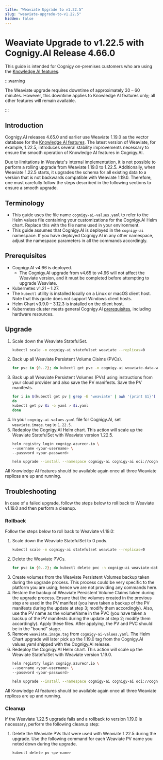 ```yaml
---
title: "Weaviate Upgrade to v1.22.5"
slug: "weaviate-upgrade-to-v1.22.5"
hidden: false
---
```


# Weaviate Upgrade to v1.22.5 with Cognigy.AI Release 4.66.0

This guide is intended for Cognigy on-premises customers
who are using the [Knowledge AI features](../../empower/knowledge-ai/overview.md).

:::warning

  The Weaviate upgrade requires downtime of approximately 30 – 60 minutes. However, this downtime applies to Knowledge AI features only; all other features will remain available.

:::


## Introduction

Cognigy.AI releases 4.65.0 and earlier use Weaviate 1.19.0 as the vector database for the [Knowledge AI features](../../empower/knowledge-ai/overview.md).
The latest version of Weaviate, for example, 1.22.5, introduces several stability improvements necessary to ensure the smooth operation of Knowledge AI features in Cognigy.AI.

Due to limitations in Weaviate's internal implementation, it is not possible to perform a rolling upgrade from Weaviate 1.19.0 to 1.22.5. Additionally, when Weaviate 1.22.5 starts, it upgrades the schema for all existing data to a version that is not backwards compatible with Weaviate 1.19.0. Therefore, one must carefully follow the steps described in the following sections to ensure a smooth upgrade.

## Terminology

- This guide uses the file name `cognigy-ai-values.yaml` to refer to the Helm values file containing your customizations for the Cognigy.AI Helm chart. Replace this with the file name used in your environment.
- This guide assumes that Cognigy.AI is deployed in the `cognigy-ai` namespace. If you have deployed Cognigy.AI in any other namespace, adjust the namespace parameters in all the commands accordingly.

## Prerequisites

- Cognigy.AI v4.66 is deployed.
    - The Cognigy.AI upgrade from v4.65 to v4.66 will not affect the Weaviate version, and it must be completed before attempting to upgrade Weaviate.
- Kubernetes v1.21 – 1.27.
- The `kubectl` utility is installed locally on a Linux or macOS client host. Note that this guide does not support Windows client hosts.
- Helm Chart v3.9.0 – 3.12.3 is installed on the client host.
- Kubernetes cluster meets general Cognigy.AI [prerequisites](../prerequisites.md#whitelisting-of-domains), including hardware resources.

## Upgrade

1. Scale down the Weaviate StatefulSet.
    ```bash
    kubectl scale -n cognigy-ai statefulset weaviate --replicas=0
    ```
2. Back up all Weaviate Persistent Volume Claims (PVCs).
    ```bash
    for pvc in {0..2}; do kubectl get pvc -n cognigy-ai weaviate-data-weaviate-$pvc -o yaml > weaviate-data-weaviate-$pvc; done
    ```
3. Back up all Weaviate Persistent Volumes (PVs) using instructions from your cloud provider and also save the PV manifests. Save the PV manifests.
    ```bash   
    for i in $(kubectl get pv | grep -E 'weaviate' | awk '{print $1}')
    do
    kubectl get pv $i -o yaml > $i.yaml
    done
    ```
4. In your `cognigy-ai-values.yaml` file for Cognigy.AI, set `weaviate.image.tag` to `1.22.5`.
5. Redeploy the Cognigy.AI Helm chart. This action will scale up the Weaviate StatefulSet with Weaviate version 1.22.5.
    ```bash
    helm registry login cognigy.azurecr.io \
    --username <your-username> \
    --password <your-password>
    
    helm upgrade --install --namespace cognigy-ai cognigy-ai oci://cognigy.azurecr.io/helm/cognigy.ai --version 4.66.0 --values cognigy-ai-values.yaml
    ```

All Knowledge AI features should be available again once all three Weaviate replicas are up and running.

## Troubleshooting

In case of a failed upgrade, follow the steps below to roll back to Weaviate v1.19.0 and then perform a cleanup.

### Rollback

Follow the steps below to roll back to Weaviate v1.19.0:

1. Scale down the Weaviate StatefulSet to 0 pods.
    ```bash
    kubectl scale -n cognigy-ai statefulset weaviate --replicas=0
    ```
2. Delete the Weaviate PVCs.
    ```bash
    for pvc in {0..2}; do kubectl delete pvc -n cognigy-ai weaviate-data-weaviate-$pvc; done
    ```
3. Create volumes from the Weaviate Persistent Volumes backup taken during the upgrade process. This process could be very specific to the platform you are using; hence we are not providing any commands here.
4. Restore the backup of Weaviate Persistent Volume Claims taken during the upgrade process. Ensure that the volumes created in the previous step are used in the PV manifest (you have taken a backup of the PV manifests during the update at step 3; modify them accordingly). Also, use the PV name as the volumeName in the PVC (you have taken a backup of the PV manifests during the update at step 2; modify them accordingly). Apply these files. After applying, the PV and PVC should be in the "bound" stage.
5. Remove `weaviate.image.tag` from `cognigy-ai-values.yaml`. The Helm Chart upgrade will later pick up the 1.19.0 tag from the Cognigy.AI values.yaml shipped with the Cognigy.AI release.
6. Redeploy the Cognigy.AI Helm chart. This action will scale up the Weaviate StatefulSet with Weaviate version 1.19.0.
    ```bash
    helm registry login cognigy.azurecr.io \
    --username <your-username> \
    --password <your-password>
    
    helm upgrade --install --namespace cognigy-ai cognigy-ai oci://cognigy.azurecr.io/helm/cognigy.ai --version 4.66.0 --values cognigy-ai-values.yaml
    ```

All Knowledge AI features should be available again once all three Weaviate replicas are up and running.

### Cleanup

If the Weaviate 1.22.5 upgrade fails and a rollback to version 1.19.0 is necessary, perform the following cleanup step:

1. Delete the Weaviate PVs that were used with Weaviate 1.22.5 during the upgrade. Use the following command for each Weaviate PV name you noted down during the upgrade.

    ```bash
    kubectl delete pv <pv-name>
    ```